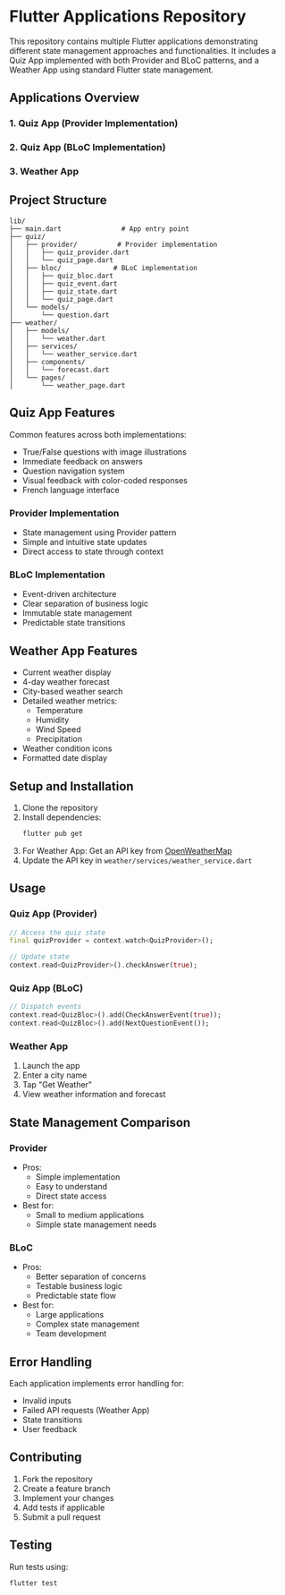 # Flutter Applications Repository

This repository contains multiple Flutter applications demonstrating different state management approaches and functionalities. It includes a Quiz App implemented with both Provider and BLoC patterns, and a Weather App using standard Flutter state management.

## Applications Overview

### 1. Quiz App (Provider Implementation)
### 2. Quiz App (BLoC Implementation)
### 3. Weather App

## Project Structure

```
lib/
├── main.dart               # App entry point
├── quiz/
│   ├── provider/          # Provider implementation
│   │   ├── quiz_provider.dart
│   │   └── quiz_page.dart
│   ├── bloc/             # BLoC implementation
│   │   ├── quiz_bloc.dart
│   │   ├── quiz_event.dart
│   │   ├── quiz_state.dart
│   │   └── quiz_page.dart
│   └── models/
│       └── question.dart
├── weather/
│   ├── models/
│   │   └── weather.dart
│   ├── services/
│   │   └── weather_service.dart
│   ├── components/
│   │   └── forecast.dart
│   └── pages/
│       └── weather_page.dart
```


## Quiz App Features

Common features across both implementations:
- True/False questions with image illustrations
- Immediate feedback on answers
- Question navigation system
- Visual feedback with color-coded responses
- French language interface

### Provider Implementation
- State management using Provider pattern
- Simple and intuitive state updates
- Direct access to state through context

### BLoC Implementation
- Event-driven architecture
- Clear separation of business logic
- Immutable state management
- Predictable state transitions

## Weather App Features

- Current weather display
- 4-day weather forecast
- City-based weather search
- Detailed weather metrics:
    - Temperature
    - Humidity
    - Wind Speed
    - Precipitation
- Weather condition icons
- Formatted date display

## Setup and Installation

1. Clone the repository
2. Install dependencies:
   ```bash
   flutter pub get
   ```
3. For Weather App: Get an API key from [OpenWeatherMap](https://openweathermap.org/api)
4. Update the API key in `weather/services/weather_service.dart`

## Usage

### Quiz App (Provider)
```dart
// Access the quiz state
final quizProvider = context.watch<QuizProvider>();

// Update state
context.read<QuizProvider>().checkAnswer(true);
```

### Quiz App (BLoC)
```dart
// Dispatch events
context.read<QuizBloc>().add(CheckAnswerEvent(true));
context.read<QuizBloc>().add(NextQuestionEvent());
```

### Weather App
1. Launch the app
2. Enter a city name
3. Tap "Get Weather"
4. View weather information and forecast

## State Management Comparison

### Provider
- Pros:
    - Simple implementation
    - Easy to understand
    - Direct state access
- Best for:
    - Small to medium applications
    - Simple state management needs

### BLoC
- Pros:
    - Better separation of concerns
    - Testable business logic
    - Predictable state flow
- Best for:
    - Large applications
    - Complex state management
    - Team development

## Error Handling

Each application implements error handling for:
- Invalid inputs
- Failed API requests (Weather App)
- State transitions
- User feedback

## Contributing

1. Fork the repository
2. Create a feature branch
3. Implement your changes
4. Add tests if applicable
5. Submit a pull request

## Testing

Run tests using:
```bash
flutter test
```

